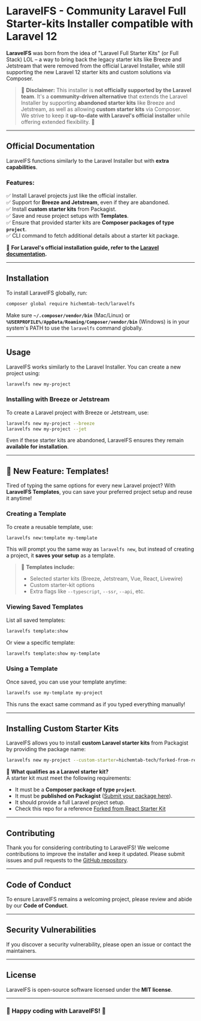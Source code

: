 # **LaravelFS - Community Laravel Full Starter-kits Installer compatible with Laravel 12**

**LaravelFS** was born from the idea of "Laravel Full Starter Kits" (or Full Stack) LOL – a way to bring back the legacy starter kits like Breeze and Jetstream that were removed from the official Laravel Installer, while still supporting the new Laravel 12 starter kits and custom solutions via Composer.

> 🚨 **Disclaimer:** This installer is **not officially supported by the Laravel team**. It's a **community-driven alternative** that extends the Laravel Installer by supporting **abandoned starter kits** like Breeze and Jetstream, as well as allowing **custom starter kits** via Composer.  
We strive to keep it **up-to-date with Laravel's official installer** while offering extended flexibility. 🚀

---

## **Official Documentation**
LaravelFS functions similarly to the Laravel Installer but with **extra capabilities**.

### **Features:**
✅ Install Laravel projects just like the official installer.  
✅ Support for **Breeze and Jetstream**, even if they are abandoned.  
✅ Install **custom starter kits** from Packagist.  
✅ Save and reuse project setups with **Templates**.  
✅ Ensure that provided starter kits are **Composer packages of type `project`**.  
✅ CLI command to fetch additional details about a starter kit package.

📖 **For Laravel's official installation guide, refer to the [Laravel documentation](https://laravel.com/docs/installation).**

---

## **Installation**
To install LaravelFS globally, run:

```sh
composer global require hichemtab-tech/laravelfs
```

Make sure **`~/.composer/vendor/bin`** (Mac/Linux) or **`%USERPROFILE%/AppData/Roaming/Composer/vendor/bin`** (Windows) is in your system's PATH to use the `laravelfs` command globally.

---

## **Usage**
LaravelFS works similarly to the Laravel Installer. You can create a new project using:

```sh
laravelfs new my-project
```

### **Installing with Breeze or Jetstream**
To create a Laravel project with Breeze or Jetstream, use:

```sh
laravelfs new my-project --breeze
laravelfs new my-project --jet
```

Even if these starter kits are abandoned, LaravelFS ensures they remain **available for installation**.

---

## **🚀 New Feature: Templates!**
Tired of typing the same options for every new Laravel project? With **LaravelFS Templates**, you can save your preferred project setup and reuse it anytime!

### **Creating a Template**
To create a reusable template, use:

```sh
laravelfs new:template my-template
```

This will prompt you the same way as `laravelfs new`, but instead of creating a project, it **saves your setup** as a template.

> 📝 **Templates include:**
> - Selected starter kits (Breeze, Jetstream, Vue, React, Livewire)
> - Custom starter-kit options
> - Extra flags like `--typescript`, `--ssr`, `--api`, etc.

### **Viewing Saved Templates**
List all saved templates:

```sh
laravelfs template:show
```

Or view a specific template:

```sh
laravelfs template:show my-template
```

### **Using a Template**
Once saved, you can use your template anytime:

```sh
laravelfs use my-template my-project
```

This runs the exact same command as if you typed everything manually!

---

## **Installing Custom Starter Kits**
LaravelFS allows you to install **custom Laravel starter kits** from Packagist by providing the package name:

```sh
laravelfs new my-project --custom-starter=hichemtab-tech/forked-from-react-starter-kit
```

🔹 **What qualifies as a Laravel starter kit?**  
A starter kit must meet the following requirements:
- It must be a **Composer package of type `project`**.
- It must be **published on Packagist** ([Submit your package here](https://packagist.org/packages/submit)).
- It should provide a full Laravel project setup.
- Check this repo for a reference [Forked from React Starter Kit](https://github.com/HichemTab-tech/forked-from-react-starter-kit)

---

## **Contributing**
Thank you for considering contributing to LaravelFS! We welcome contributions to improve the installer and keep it updated. Please submit issues and pull requests to the [GitHub repository](https://github.com/HichemTab-tech/LaravelFS).

---

## **Code of Conduct**
To ensure LaravelFS remains a welcoming project, please review and abide by our **Code of Conduct**.

---

## **Security Vulnerabilities**
If you discover a security vulnerability, please open an issue or contact the maintainers.

---

## **License**
LaravelFS is open-source software licensed under the **MIT license**.

---

### 🎉 **Happy coding with LaravelFS!** 🚀
